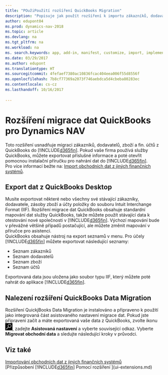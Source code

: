 ```yaml
---
title: "POužiPoužití rozšíření QuickBooks Migration"
description: "Popisuje jak použít rozšíření k importu zákazníků, dodavatelů, zboží, a finančních účtů z QuickBooks Desktop do Dynamics NAV."
author: edupont04
ms.prod: dynamics-nav-2018
ms.topic: article
ms.devlang: na
ms.tgt_pltfrm: na
ms.workload: na
ms. search.keywords: app, add-in, manifest, customize, import, implement
ms.date: 03/29/2017
ms.author: edupont
ms.translationtype: HT
ms.sourcegitcommit: 4fefaef7380ac10836fcac404eea006f55d8556f
ms.openlocfilehash: 7b8cf77369a2073f746aebdca5d4cbeba80283ec
ms.contentlocale: cs-cz
ms.lasthandoff: 10/16/2017

---
```

# <a name="the-quickbooks-data-migration-extension-for-dynamics-nav"></a>Rozšíření migrace dat QuickBooks pro Dynamics NAV
Toto rozšíření usnadňuje migraci zákazníků, dodavatelů, zboží a fin. účtů z QuickBooks do [!INCLUDE[d365fin](includes/d365fin_md.md)]. Pokud vaše firma používá služby QuickBooks, můžete exportovat příslušné informace a poté otevřít pomocnou instalační příručku pro nahrání dat do [!INCLUDE[d365fin](includes/d365fin_md.md)].  
Pro více informací bežte na: [Import obchodních dat z jiných finančních systémů](upload-data.md).

## <a name="exporting-data-from-quickbooks-desktop"></a>Export dat z QuickBooks Desktop
Musíte exportovat některé nebo všechny své stávající zákazníky, dodavatele, zásoby zboží a účty položky do souboru Intuit Interchange Format (IIF). Rozšíření migrace dat QuickBooks obsahuje standardní mapování dat služby QuickBooks, takže můžete použít stávající data k otestování nové společnosti v [!INCLUDE[d365fin](includes/d365fin_md.md)]. Výchozí mapování bude v převážné většině případů postačující, ale můžete změnit mapování v příručce pro asistenci.  
QuickBooks obsahuje nástroj na export seznamů v menu. Pro účely [!INCLUDE[d365fin](includes/d365fin_md.md)] můžete exportovat následující seznamy:

* Seznam zákazníků  
* Seznam dodavatelů  
* Seznam zboží  
* Seznam účtů  

Exportovaná data jsou uložena jako soubor typu IIF, který můžete poté nahrát do aplikace [!INCLUDE[d365fin](includes/d365fin_md.md)].

## <a name="finding-the-quickbooks-data-migration-extension"></a>Nalezení rozšíření QuickBooks Data Migration
Rozšíření QuickjBooks Data Migration je instalováno a připraveno k použití jako integrovaná část asistovaného nastavení migrace dat. Pokud jste připraveni začít a máte exportovaná vaše data z QuickBooks, zvolte ikonu ![Vyhledat stránku nebo sestavu](media/ui-search/search_small.png "Ikona Vyhledat stránku nebo sestavu"), zadejte **Asistovaná nastavení** a vyberte související odkaz. Vyberte **Migrovat obchodní data** a sledujte následující kroky v průvodci.  

## <a name="see-also"></a>Viz také
[Importování obchodních dat z jiných finančních systémů](upload-data.md)  
[Přizpůsobení [!INCLUDE[d365fin](includes/d365fin_md.md)] Pomocí rozšíření ](ui-extensions.md)  

